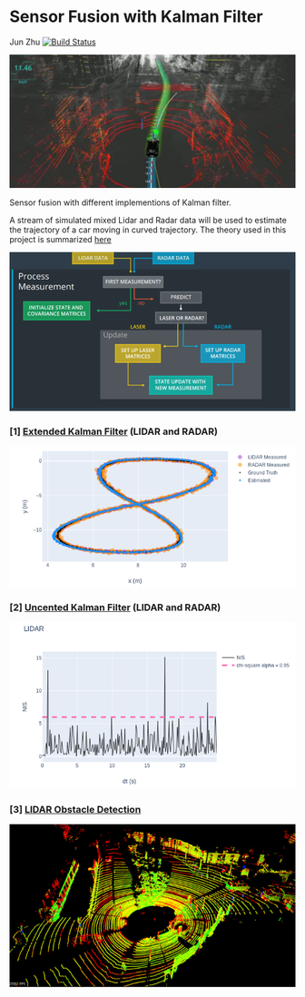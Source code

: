 # Sensor Fusion with Kalman Filter
Jun Zhu
[![Build Status](https://travis-ci.org/zhujun98/sensor-fusion.svg?branch=master)](https://travis-ci.org/zhujun98/sensor-fusion)


![alt text](./misc/theme.png)

Sensor fusion with different implementions of Kalman filter.

A stream of simulated mixed Lidar and Radar data will be used to estimate the 
trajectory of a car moving in curved trajectory. The theory used in this project 
is summarized [here](./KalmanFilter.pdf)

![alt text](./misc/flow_chart.png)

### [1] [Extended Kalman Filter](./EKF) (LIDAR and RADAR)

![](./misc/EKF_show.png)

### [2] [Uncented Kalman Filter](./UKF) (LIDAR and RADAR)

![](./misc/UKF_show.png)

### [3] [LIDAR Obstacle Detection](./SFND_Lidar_Obstacle_Detection)

![Raw data](./misc/raw_lidar_data.png)